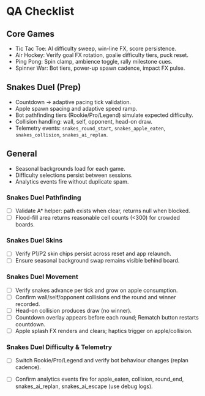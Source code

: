 ﻿# QA Checklist

## Core Games
- Tic Tac Toe: AI difficulty sweep, win-line FX, score persistence.
- Air Hockey: Verify goal FX rotation, goalie difficulty tiers, puck reset.
- Ping Pong: Spin clamp, ambience toggle, rally milestone cues.
- Spinner War: Bot tiers, power-up spawn cadence, impact FX pulse.

## Snakes Duel (Prep)
- Countdown → adaptive pacing tick validation.
- Apple spawn spacing and adaptive speed ramp.
- Bot pathfinding tiers (Rookie/Pro/Legend) simulate expected difficulty.
- Collision handling: wall, self, opponent, head-on draw.
- Telemetry events: `snakes_round_start`, `snakes_apple_eaten`, `snakes_collision`, `snakes_ai_replan`.

## General
- Seasonal backgrounds load for each game.
- Difficulty selections persist between sessions.
- Analytics events fire without duplicate spam.

### Snakes Duel Pathfinding
- [ ] Validate A* helper: path exists when clear, returns null when blocked.
- [ ] Flood-fill area returns reasonable cell counts (<300) for crowded boards.

### Snakes Duel Skins
- [ ] Verify P1/P2 skin chips persist across reset and app relaunch.
- [ ] Ensure seasonal background swap remains visible behind board.

### Snakes Duel Movement
- [ ] Verify snakes advance per tick and grow on apple consumption.
- [ ] Confirm wall/self/opponent collisions end the round and winner recorded.
- [ ] Head-on collision produces draw (no winner).
- [ ] Countdown overlay appears before each round; Rematch button restarts countdown.
- [ ] Apple splash FX renders and clears; haptics trigger on apple/collision.

### Snakes Duel Difficulty & Telemetry
- [ ] Switch Rookie/Pro/Legend and verify bot behaviour changes (replan cadence).
- [ ] Confirm analytics events fire for apple_eaten, collision, round_end, snakes_ai_replan, snakes_ai_escape (use debug logs).


